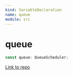 ```yaml
---
kind: VariableDeclaration
name: queue
module: src
---
```


# queue

```ts
const queue: QueueScheduler;
```

[Link to repo](https://github.com/ReactiveX/rxjs/blob/master/src/internal/scheduler/queue.ts#L72-L72)
